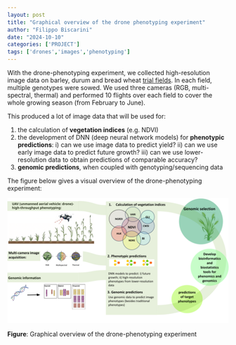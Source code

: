```yaml
---
layout: post
title: "Graphical overview of the drone phenotyping experiment"
author: "Filippo Biscarini"
date: "2024-10-10"
categories: ['PROJECT']
tags: ['drones','images','phenotyping']
---
```


With the drone-phenotyping experiment, we collected high-resolution image data on barley, durum and bread wheat [trial fields](/_posts/fields.html).
In each field, multiple genotypes were sowed.
We used three cameras (RGB, multi-spectral, thermal) and performed 10 flights over each field to cover the whole growing season (from February to June).

This produced a lot of image data that will be used for:

1. the calculation of **vegetation indices** (e.g. NDVI)
2. the development of DNN (deep neural network models) for **phenotypic predictions**: 
	i) can we use image data to predict yield? 
	ii) can we use early image data to predict future growth?
	iii) can we use lower-resolution data to obtain predictions of comparable accuracy?
3. **genomic predictions**, when coupled with genotyping/sequencing data 

The figure below gives a visual overview of the drone-phenotyping experiment:

<a href="/assets/img/posts/drone_pheno_experiment.png"><img src="/assets/img/posts/drone_pheno_experiment.png" alt="Sketch of our drone phenotyping experiment"></a>
<div class="caption"><b>Figure</b>: Graphical overview of the drone-phenotyping experiment</div>

